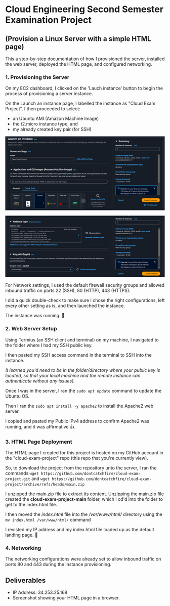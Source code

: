 # Cloud Engineering Second Semester Examination Project

## (Provision a Linux Server with a simple HTML page)

This a step-by-step documentation of how I provisioned the server, installed the web server, deployed the HTML page, and configured networking.

### 1. Provisioning the Server
On my EC2 dashboard, I clicked on the 'Lauch instance' button to begin the process of provisioning a server instance.

On the Launch an instance page, I labelled the instance as "Cloud Exam Project". I then proceeded to select:
- an Ubuntu AMI (Amazon Machine Image)
- the t2.micro instance type, and 
- my already created key pair (for SSH)

![launch an instance 1](https://github.com/dontcatchfire/cloud-exam-project/blob/main/images/CEP%20-%201.png)

![launch an instance 2](https://github.com/dontcatchfire/cloud-exam-project/blob/main/images/CEP%20-%202.png)

For Network settings, I used the default firewall security groups and allowed inbound traffic on ports 22 (SSH), 80 (HTTP), 443 (HTTPS).

I did a quick double-check to make sure I chose the right configurations, left every other setting as is, and then launched the instance.

The instance was running. 🥳

### 2. Web Server Setup
Using Termius (an SSH client and terminal) on my machine, I navigated to the folder where I had my SSH public key.

I then pasted my SSH access command in the terminal to SSH into the instance.

_(I learned you'd need to be in the folder/directory where your public key is located, so that your local machine and the remote instance can authenticate without any issues)._

Once I was in the server, I ran the `sudo apt update` command to update the Ubuntu OS.

Then I ran the `sudo apt install -y apache2` to install the Apache2 web server.

I copied and pasted my Public IPv4 address to confirm Apache2 was running, and it was affirmative 👍.

### 3. HTML Page Deployment
The HTML page I created for this project is hosted on my GitHub account in the "cloud-exam-project" repo (this repo that you're currently view). 

So, to download the project from the repository unto the server, I ran the commands 
`wget https://github.com/dontcatchfire/cloud-exam-project.git` and `wget https://github.com/dontcatchfire/cloud-exam-project/archive/refs/heads/main.zip`

I unzipped the main.zip file to extract its content. Unzipping the main.zip file created the **cloud-exam-project-main** folder, which  I cd'd into the folder to get to the index.html file.

I then moved the *index.html* file into the */var/www/html/* directory using the `mv index.html /var/www/html/` command 

I revisted my IP address and my index.html file loaded up as the default landing page. 🙌

### 4. Networking
The networking configurations were already set to allow inbound traffic on ports 80 and 443 during the instance provisioning. 

## Deliverables 
* IP Address: 34.253.25.168
* Screenshot showing your HTML page in a browser.
![]()

